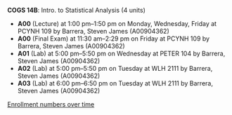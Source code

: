 **COGS 14B**: Intro. to Statistical Analysis (4 units)

- **A00** (Lecture) at 1:00 pm–1:50 pm on Monday, Wednesday, Friday at PCYNH 109 by Barrera, Steven James (A00904362)
- **A00** (Final Exam) at 11:30 am–2:29 pm on Friday at PCYNH 109 by Barrera, Steven James (A00904362)
- **A01** (Lab) at 5:00 pm–5:50 pm on Wednesday at PETER 104 by Barrera, Steven James (A00904362)
- **A02** (Lab) at 5:00 pm–5:50 pm on Tuesday at WLH 2111 by Barrera, Steven James (A00904362)
- **A03** (Lab) at 6:00 pm–6:50 pm on Tuesday at WLH 2111 by Barrera, Steven James (A00904362)

[Enrollment numbers over time](./COGS14B.tsv)
